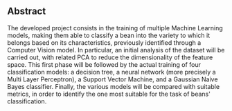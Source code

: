 ## Abstract
The developed project consists in the training of multiple Machine Learning
models, making them able to classify a bean into the variety to which it belongs
based on its characteristics, previously identified through a Computer Vision
model. In particular, an initial analysis of the dataset will be carried out,
with related PCA to reduce the dimensionality of the feature space.
This first phase will be followed by the actual training of four classification
models: a decision tree, a neural network (more precisely a Multi Layer
Perceptron), a Support Vector Machine, and a Gaussian Naive Bayes classifier.
Finally, the various models will be compared with suitable metrics, in order
to identify the one most suitable for the task of beans' classification.
